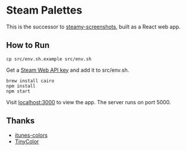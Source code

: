 # Steam Palettes

This is the successor to [steamy-screenshots](https://github.com/cheshire137/steamy-screenshots), built as a React web app.

## How to Run

    cp src/env.sh.example src/env.sh

Get a [Steam Web API key](http://steamcommunity.com/dev/apikey) and add it to src/env.sh.

    brew install cairo
    npm install
    npm start

Visit [localhost:3000](http://localhost:3000/) to view the app. The server runs on port 5000.

## Thanks

- [itunes-colors](https://github.com/lukasklein/itunes-colors)
- [TinyColor](https://github.com/bgrins/TinyColor)

